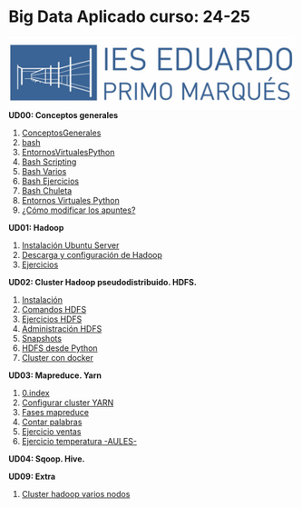 # Big Data Aplicado curso: 24-25

![](<./images/EduardoPrimoMarques.jpg>)
**UD00: Conceptos generales**
1. [ConceptosGenerales](<./UD00/1.ConceptosGenerales.md>)
2. [bash](<./UD00/2.bash.md>)
3. [EntornosVirtualesPython](<./UD00/8.EntornosVirtualesPython.md>)
4. [Bash Scripting](<./UD00/4.BashScripting.md>)
5. [Bash Varios](<./UD00/4a.BashVarios.md>)
6. [Bash Ejercicios](<./UD00/4b.BashEjercicios.md>)
7. [Bash Chuleta](<./UD00/4c.BashChuleta.md>)
8. [Entornos Virtuales Python](<./UD00/8.EntornosVirtualesPython.md>)
9. [¿Cómo modificar los apuntes?](<./UD00/9.ModificarApuntes.md>)

**UD01: Hadoop**
1. [Instalación Ubuntu Server](<./UD01/1.instalacionubuntuserver.md>)
2. [Descarga y configuración de Hadoop](<./UD01/2.descargaconfighadoop.md>)
3. [Ejercicios](<./UD01/3.ejercicios.md>)

**UD02: Cluster Hadoop pseudodistribuido. HDFS.**
1. [Instalación](<./UD02/1.instalacion.md>)
2. [Comandos HDFS](<./UD02/2.comandosHDFS.md>)
3. [Ejercicios HDFS](<./UD02/3.comandosHDFSejercicios.md>)
4. [Administración HDFS](<./UD02/4.administracionHDFS.md>)
5. [Snapshots](<./UD02/6.snapshots.md>)
6. [HDFS desde Python](<./UD02/7.HDFSdesdePython.md>)
7. [Cluster con docker](<./UD02/8.clusterdocker.md>)

**UD03: Mapreduce. Yarn**
1. [0.index](<./UD03/0.index.md>)
2. [Configurar cluster YARN](<./UD03/1.configurarclusterYARN.md>)
3. [Fases mapreduce](<./UD03/2.fasesmapreduce.md>)
4. [Contar palabras](<./UD03/3.contarpalabras.md>)
5. [Ejercicio ventas](<./UD03/4.ejercicioVentas.md>)
6. [Ejercicio temperatura -AULES-](<./UD03/5.ejercicioTemperatura.md>)

**UD04: Sqoop. Hive.**


**UD09: Extra**
1. [Cluster hadoop varios nodos](<./UD010-Practicas/1.clusterdocker.md>)
